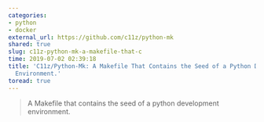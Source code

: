 ```yaml
---
categories:
- python
- docker
external_url: https://github.com/c11z/python-mk
shared: true
slug: c11z-python-mk-a-makefile-that-c
time: 2019-07-02 02:39:18
title: 'C11z/Python-Mk: A Makefile That Contains the Seed of a Python Development
  Environment.'
toread: true
---
```


> A Makefile that contains the seed of a python development environment.